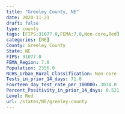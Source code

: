 ```yaml
---
title: "Greeley County, NE"
date: 2020-11-21
draft: false
type: county
tags: [FIPS:31077.0,FEMA:7.0,Non-core,Red]
categories: [NE]
County: Greeley County
State: NE
FIPS: 31077.0
FEMA_Region: 7.0
Population: 2356.0
NCHS_Urban_Rural_Classification: Non-core
Tests_in_prior_14_days: 71.0
Fourteen_day_test_rate_per_100000: 3014.0
Percent_Positivity_in_prior_14_days: 0.521
Level: Red
url: /states/NE/greeley-county
---
```



